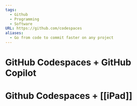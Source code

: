 ```yaml
---
tags:
  - Github
  - Programming
  - Software
URL: https://github.com/codespaces
aliases:
  - Go from code to commit faster on any project
---
```

# GitHub Codespaces + GitHub Copilot

# Github Codespaces + [[iPad]]